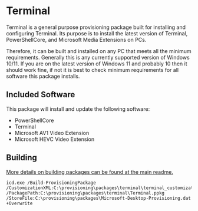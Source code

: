 # Terminal

Terminal is a general purpose provisioning package built for installing and configuring Terminal.
Its purpose is to install the latest version of Terminal, PowerShellCore, and Microsoft Media
Extensions on PCs.

Therefore, it can be built and installed on any PC that meets all the minimum requirements.
Generally this is any currently supported version of Windows 10/11. If you are on the latest version
of Windows 11 and probably 10 then it should work fine, if not it is best to check minimum
requirements for all software this package installs.

## Included Software

This package will install and update the following software:

* PowerShellCore
* Terminal
* Microsoft AV1 Video Extension
* Microsoft HEVC Video Extension

## Building

[More details on building packages can be found at the main readme.](../../README.md#building--installing-provisioning-packages)

```
icd.exe /Build-ProvisioningPackage /CustomizationXML:C:\provisioning\packages\terminal\terminal_customizations.xml /PackagePath:C:\provisioning\packages\terminal\Terminal.ppkg /StoreFile:C:\provisioning\packages\Microsoft-Desktop-Provisioning.dat +Overwrite
```